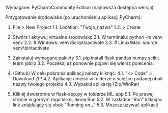 Wymagane: PyCharmCommunity Edition (najnowsza dostępna wersja)

Przygotowanie środowiska (po uruchomieniu aplikacji PyCharm):
1. File > New Project
1.1. Location: \"Twoja_nazwa"
1.2. > Create

2. Stwórz i aktywuj virtualne środowisko
2.1. W terminalu: 
python -m venv venv
2.2. # Windows:
venv\Scripts\activate
2.3. # Linux/Mac:
source venv\bin\activate

3. Zainstaluj wymagane pakiety
3.1. pip install flask pandas numpy scikit-learn joblib
3.2. Poczekaj aż ponownie pojawi się wiersz polecenia.

4. (Github) W celu pobrania aplikacji należy kliknąć:
4.1. "<> Code" > Download ZIP
4.2. Aplikacje umieść w folderze o ścieżce podanej obok nazwy twojego projektu
4.3. Wypakuj aplikację (Zip/WinRar)

5. Kliknij dwukrotnie w flask-app.py w folderze ML_app
5.1. Po prawej stronie w górnym rogu kliknij ikonę Run
5.2. W zakładce "Run" kliknij w link znajdujący się obok "Running on _"
5.3. Możesz używać aplikacji
